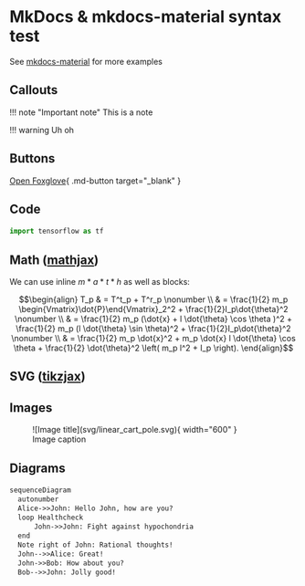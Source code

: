 # MkDocs & mkdocs-material syntax test

See [mkdocs-material](https://squidfunk.github.io/mkdocs-material/reference/) for more examples

## Callouts

!!! note "Important note"
    This is a note

!!! warning
    Uh oh

## Buttons

[Open Foxglove](http://foxglove.robotics-lab.ru/){ .md-button target="_blank" }

## Code

``` py title="main.py"
import tensorflow as tf
```

## Math ([mathjax](https://docs.mathjax.org/en/latest/))

We can use inline $m * a * t * h$ as well as blocks:

$$\begin{align}
    T_p & = T^t_p + T^r_p \nonumber \\
        & = \frac{1}{2} m_p \begin{Vmatrix}\dot{P}\end{Vmatrix}_2^2 + \frac{1}{2}I_p\dot{\theta}^2 \nonumber \\
        & = \frac{1}{2} m_p (\dot{x} + l \dot{\theta} \cos \theta )^2 + \frac{1}{2} m_p (l \dot{\theta} \sin \theta)^2 + \frac{1}{2}I_p\dot{\theta}^2 \nonumber \\
        & = \frac{1}{2} m_p \dot{x}^2 + m_p \dot{x} l \dot{\theta} \cos \theta + \frac{1}{2} \dot{\theta}^2 \left( m_p l^2  + I_p \right).
\end{align}$$

## SVG ([tikzjax](https://github.com/kisonecat/tikzjax))

<script type="text/tikz">
\begin{tikzpicture}[>=stealth]
    % world
    \draw[->, thick] (-1,3.1) -- (15,3.1) node[right] {\Large $x$};
    \draw[-, thick] (7,0.5) -- (7,5.7);

    % hull
    \filldraw[red!100!black, fill=white, line width=5] (4.0,1.7) rectangle (10.0,4.5);

    % y axis help
    \draw[-, dashed] (7,1.2) -- (7,5.0);

    % stick
    \begin{scope}[rotate around={150:(7, 3.1)}]
        \filldraw[green!80!black, fill=green!80!black] (6.8, 3.4) rectangle (7.2, -6);

        % C
        \node[circle, fill=blue, opacity=0.6, scale=0.5, label={above left:{\textcolor{blue}{$C$}}}] at (7, 3.1) {};

        % P
        \node[circle, fill=blue, opacity=0.6, scale=0.5, label={above left:{\textcolor{blue}{$P$}}}] at (7, -1.3) {};

        % l
        \draw[<->, thick, black] (7,3) -- (7, -1.2) node[midway,above] {\large $l$};
    \end{scope}

    % f_x
    \draw[<-, thick, blue!70!black] (4.3,3.1) -- (6.9, 3.1) node[midway,above] {\large $f_x$};

    % g
    \draw[->, thick, blue!70!black] (9.2, 6.81) -- (9.2, 5.2) node[midway,right] {\large $g$};

    % \theta
    \draw[->, thick, orange!70!black] (7, 2.4) arc [start angle=-90, end angle=60, radius=0.7];
    \fill[->, opacity=0.2, orange!70!black] (7, 3.1) -- (7, 2.4) arc [start angle=-90, end angle=60, radius=0.7];
    \draw[thick, orange!70!black] (7.8, 2.8) node {\large $\theta$};

    % m_C
    \draw[red!60!black] (5, 2.3) node {\large $m_c$};

    % m_P
    \draw[green!40!black] (10.6, 10.5) node {\large $m_p$};

    % formula
    % \draw (4,8) node[fill=yellow!30, draw, rounded corners] {\Large $\ddot{\theta} = -b\dot{\theta} -\frac{\ddot{x} \cos \theta + g \sin \theta}{k}$};
    % \draw (2,4) node[fill=yellow!30, draw, rounded corners] {\Large $\ddot{x} = u$};
\end{tikzpicture}
</script>

## Images

<figure markdown>
  ![Image title](svg/linear_cart_pole.svg){ width="600" }
  <figcaption>Image caption</figcaption>
</figure>

## Diagrams

``` mermaid
sequenceDiagram
  autonumber
  Alice->>John: Hello John, how are you?
  loop Healthcheck
      John->>John: Fight against hypochondria
  end
  Note right of John: Rational thoughts!
  John-->>Alice: Great!
  John->>Bob: How about you?
  Bob-->>John: Jolly good!
```
